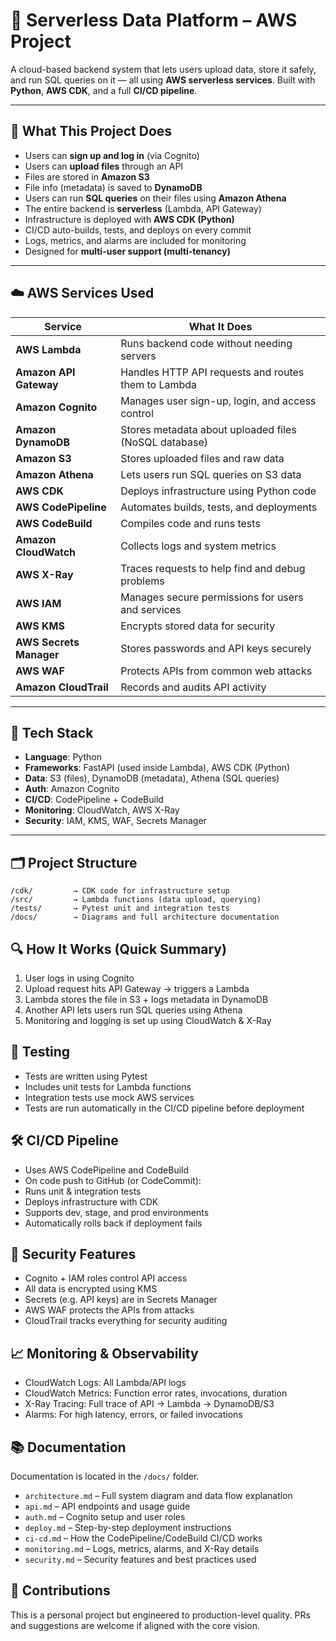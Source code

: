 # 🧠 Serverless Data Platform – AWS Project

A cloud-based backend system that lets users upload data, store it safely, and run SQL queries on it — all using **AWS serverless services**. Built with **Python**, **AWS CDK**, and a full **CI/CD pipeline**.

---

## 🔧 What This Project Does

- Users can **sign up and log in** (via Cognito)
- Users can **upload files** through an API
- Files are stored in **Amazon S3**
- File info (metadata) is saved to **DynamoDB**
- Users can run **SQL queries** on their files using **Amazon Athena**
- The entire backend is **serverless** (Lambda, API Gateway)
- Infrastructure is deployed with **AWS CDK (Python)**
- CI/CD auto-builds, tests, and deploys on every commit
- Logs, metrics, and alarms are included for monitoring
- Designed for **multi-user support (multi-tenancy)**

---

## ☁️ AWS Services Used

| Service                  | What It Does                                                             |
|--------------------------|---------------------------------------------------------------------------|
| **AWS Lambda**           | Runs backend code without needing servers                                 |
| **Amazon API Gateway**   | Handles HTTP API requests and routes them to Lambda                       |
| **Amazon Cognito**       | Manages user sign-up, login, and access control                           |
| **Amazon DynamoDB**      | Stores metadata about uploaded files (NoSQL database)                     |
| **Amazon S3**            | Stores uploaded files and raw data                                        |
| **Amazon Athena**        | Lets users run SQL queries on S3 data                                     |
| **AWS CDK**              | Deploys infrastructure using Python code                                  |
| **AWS CodePipeline**     | Automates builds, tests, and deployments                                  |
| **AWS CodeBuild**        | Compiles code and runs tests                                              |
| **Amazon CloudWatch**    | Collects logs and system metrics                                          |
| **AWS X-Ray**            | Traces requests to help find and debug problems                           |
| **AWS IAM**              | Manages secure permissions for users and services                         |
| **AWS KMS**              | Encrypts stored data for security                                         |
| **AWS Secrets Manager**  | Stores passwords and API keys securely                                    |
| **AWS WAF**              | Protects APIs from common web attacks                                     |
| **Amazon CloudTrail**    | Records and audits API activity                                           |

---

## 🧱 Tech Stack

- **Language**: Python
- **Frameworks**: FastAPI (used inside Lambda), AWS CDK (Python)
- **Data**: S3 (files), DynamoDB (metadata), Athena (SQL queries)
- **Auth**: Amazon Cognito
- **CI/CD**: CodePipeline + CodeBuild
- **Monitoring**: CloudWatch, AWS X-Ray
- **Security**: IAM, KMS, WAF, Secrets Manager

---

## 🗂️ Project Structure

```text
/cdk/         → CDK code for infrastructure setup  
/src/         → Lambda functions (data upload, querying)  
/tests/       → Pytest unit and integration tests  
/docs/        → Diagrams and full architecture documentation  
```
## 🔍 How It Works (Quick Summary)
1. User logs in using Cognito
2. Upload request hits API Gateway → triggers a Lambda
3. Lambda stores the file in S3 + logs metadata in DynamoDB
4. Another API lets users run SQL queries using Athena
5. Monitoring and logging is set up using CloudWatch & X-Ray

## 🧪 Testing
- Tests are written using Pytest
- Includes unit tests for Lambda functions
- Integration tests use mock AWS services
- Tests are run automatically in the CI/CD pipeline before deployment

## 🛠️ CI/CD Pipeline
- Uses AWS CodePipeline and CodeBuild
- On code push to GitHub (or CodeCommit):
- Runs unit & integration tests
- Deploys infrastructure with CDK
- Supports dev, stage, and prod environments
- Automatically rolls back if deployment fails

## 🔐 Security Features
- Cognito + IAM roles control API access
- All data is encrypted using KMS
- Secrets (e.g. API keys) are in Secrets Manager
- AWS WAF protects the APIs from attacks
- CloudTrail tracks everything for security auditing

## 📈 Monitoring & Observability
- CloudWatch Logs: All Lambda/API logs
- CloudWatch Metrics: Function error rates, invocations, duration
- X-Ray Tracing: Full trace of API → Lambda → DynamoDB/S3
- Alarms: For high latency, errors, or failed invocations

## 📚 Documentation

Documentation is located in the `/docs/` folder.  

- `architecture.md` – Full system diagram and data flow explanation  
- `api.md` – API endpoints and usage guide  
- `auth.md` – Cognito setup and user roles  
- `deploy.md` – Step-by-step deployment instructions  
- `ci-cd.md` – How the CodePipeline/CodeBuild CI/CD works  
- `monitoring.md` – Logs, metrics, alarms, and X-Ray details  
- `security.md` – Security features and best practices used  

## 🙌 Contributions
This is a personal project but engineered to production-level quality. PRs and suggestions are welcome if aligned with the core vision.
